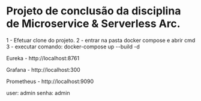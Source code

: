 # Projeto de conclusão da disciplina de Microservice & Serverless Arc.

1 - Efetuar clone do projeto.
2 - entrar na pasta docker compose e abrir cmd
3 - executar comando: docker-compose up --build -d

Eureka - http://localhost:8761

Grafana - http://localhost:300

Prometheus - http://localhost:9090

user: admin
senha: admin
